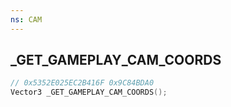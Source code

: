 ```yaml
---
ns: CAM
---
```

## _GET_GAMEPLAY_CAM_COORDS

```c
// 0x5352E025EC2B416F 0x9C84BDA0
Vector3 _GET_GAMEPLAY_CAM_COORDS();
```

